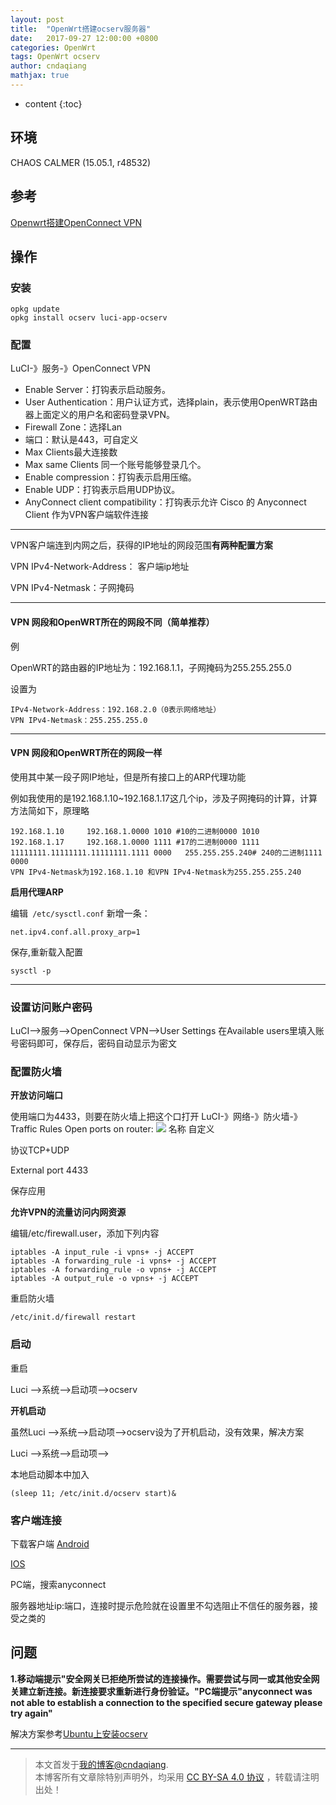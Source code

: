 ```yaml
---
layout: post
title:  "OpenWrt搭建ocserv服务器"
date:   2017-09-27 12:00:00 +0800
categories: OpenWrt
tags: OpenWrt ocserv 
author: cndaqiang
mathjax: true
---
```

* content
{:toc}






## 环境
CHAOS CALMER (15.05.1, r48532)
## 参考
[Openwrt搭建OpenConnect VPN](http://www.hooklearn.top/2016/04/27/openwrt%E6%90%AD%E5%BB%BAopenconnect-vpn/)
## 操作
### 安装
```
opkg update
opkg install ocserv luci-app-ocserv
```
### 配置
LuCI-》服务-》OpenConnect VPN
- Enable Server：打钩表示启动服务。
- User Authentication：用户认证方式，选择plain，表示使用OpenWRT路由器上面定义的用户名和密码登录VPN。
- Firewall Zone：选择Lan
- 端口：默认是443，可自定义
- Max Clients最大连接数
- Max same Clients 同一个账号能够登录几个。
- Enable compression：打钩表示启用压缩。
- Enable UDP：打钩表示启用UDP协议。
- AnyConnect client compatibility：打钩表示允许 Cisco 的 Anyconnect Client 作为VPN客户端软件连接

***

VPN客户端连到内网之后，获得的IP地址的网段范围**有两种配置方案**

VPN IPv4-Network-Address： 客户端ip地址

VPN IPv4-Netmask：子网掩码

---

#### VPN 网段和OpenWRT所在的网段不同（简单推荐）

例

OpenWRT的路由器的IP地址为：192.168.1.1，子网掩码为255.255.255.0

设置为
```
IPv4-Network-Address：192.168.2.0（0表示网络地址）
VPN IPv4-Netmask：255.255.255.0
```
***

#### VPN 网段和OpenWRT所在的网段一样
使用其中某一段子网IP地址，但是所有接口上的ARP代理功能

例如我使用的是192.168.1.10~192.168.1.17这几个ip，涉及子网掩码的计算，计算方法简如下，原理略
```
192.168.1.10     192.168.1.0000 1010 #10的二进制0000 1010
192.168.1.17     192.168.1.0000 1111 #17的二进制0000 1111
11111111.11111111.11111111.1111 0000   255.255.255.240# 240的二进制1111 0000
VPN IPv4-Netmask为192.168.1.10 和VPN IPv4-Netmask为255.255.255.240
```
**启用代理ARP**

编辑` /etc/sysctl.conf`
新增一条：
```
net.ipv4.conf.all.proxy_arp=1
```
保存,重新载入配置
```
sysctl -p
```
***

### 设置访问账户密码
LuCI-->服务-->OpenConnect VPN-->User Settings
在Available users里填入账号密码即可，保存后，密码自动显示为密文
### 配置防火墙
**开放访问端口**

使用端口为4433，则要在防火墙上把这个口打开
LuCI-》网络-》防火墙-》Traffic Rules
Open ports on router:
![](http://upload-images.jianshu.io/upload_images/4575564-39d1aef77a0e4fcb.png?imageMogr2/auto-orient/strip%7CimageView2/2/w/1240)
名称 自定义

协议TCP+UDP 

External port 4433

保存应用

**允许VPN的流量访问内网资源**

编辑/etc/firewall.user，添加下列内容
```
iptables -A input_rule -i vpns+ -j ACCEPT
iptables -A forwarding_rule -i vpns+ -j ACCEPT
iptables -A forwarding_rule -o vpns+ -j ACCEPT
iptables -A output_rule -o vpns+ -j ACCEPT
```
重启防火墙
```
/etc/init.d/firewall restart
```

### 启动
重启

Luci -->系统-->启动项-->ocserv

**开机启动**

虽然Luci -->系统-->启动项-->ocserv设为了开机启动，没有效果，解决方案

Luci -->系统-->启动项-->

本地启动脚本中加入
```
(sleep 11; /etc/init.d/ocserv start)&
```
### 客户端连接
下载客户端
[Android](http://www.cisco.com/c/en/us/support/security/anyconnect-secure-mobility-client/tsd-products-support-series-home.html)

[IOS](https://itunes.apple.com/cn/app/cisco-anyconnect/id392790924?mt=8)

PC端，搜索anyconnect

服务器地址ip:端口，连接时提示危险就在设置里不勾选阻止不信任的服务器，接受之类的

## 问题
**1.移动端提示"安全网关已拒绝所尝试的连接操作。需要尝试与同一或其他安全网关建立新连接。新连接要求重新进行身份验证。"PC端提示"anyconnect was not able to establish a connection to the specified secure gateway please try again"**

解决方案参考[Ubuntu上安装ocserv](/2017/08/03/ubuntu-ocserv/)




------
>本文首发于[我的博客@cndaqiang](https://cndaqiang.github.io/).<br>
>本博客所有文章除特别声明外，均采用 [CC BY-SA 4.0 协议](https://creativecommons.org/licenses/by-sa/4.0/deed.zh) ，转载请注明出处！
